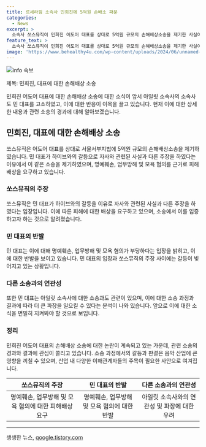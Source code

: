 ```yaml
---
title: 르세라핌 소속사 민희진에 5억원 손배소 파문
categories:
  - News
excerpt: >
  소속사 쏘스뮤직이 민희진 어도어 대표를 상대로 5억원 규모의 손해배상소송을 제기한 사실이 알려졌다. 쏘스뮤직은 어도어와 마찬가지로 하이브의 레이블이며, 민 대표가 회사 및 연습생에 대한 주장이 사실이 아니라는 취지에서 이 같은 소송을 낸 것으로 전해졌다. 이에 민 대표에게 명예훼손, 업무방해 및 모욕 혐의로 인해 입은 쏘스뮤직의 피해에 대해 배상을 요구하고 있다. 이에 앞서 민 대표가 하이브와의 갈등과 관련해 소속사의 행태를 비판하는 발언을 한 것으로 알려졌다. 함께, 민 대표가 아일릿 소속사를 고발하며 논란을 빚고 있는 가운데, 하이브도 민 대표를 업무상 배임 혐의로 고발하는 등, 업계 내 갈등이 계속되고 있다.
feature_text: >
  소속사 쏘스뮤직이 민희진 어도어 대표를 상대로 5억원 규모의 손해배상소송을 제기한 사실이 알려졌다. 쏘스뮤직은 어도어와 마찬가지로 하이브의 레이블이며, 민 대표가 회사 및 연습생에 대한 주장이 사실이 아니라는 취지에서 이 같은 소송을 낸 것으로 전해졌다. 이에 민 대표에게 명예훼손, 업무방해 및 모욕 혐의로 인해 입은 쏘스뮤직의 피해에 대해 배상을 요구하고 있다. 이에 앞서 민 대표가 하이브와의 갈등과 관련해 소속사의 행태를 비판하는 발언을 한 것으로 알려졌다. 함께, 민 대표가 아일릿 소속사를 고발하며 논란을 빚고 있는 가운데, 하이브도 민 대표를 업무상 배임 혐의로 고발하는 등, 업계 내 갈등이 계속되고 있다.
image: 'https://www.behealthy4u.com/wp-content/uploads/2024/06/unnamed-file.png'
---
```


<p><img src="https://www.behealthy4u.com/wp-content/uploads/2024/06/unnamed-file.png" alt="info 속보" /></p>

<p>제목: 민희진, 대표에 대한 손해배상 소송</p>

<p>민희진 어도어 대표에 대한 손해배상 소송에 대한 소식이 앞서 아일릿 소속사의 소속사도 민 대표를 고소하였고, 이에 대한 반응이 이목을 끌고 있습니다. 현재 이에 대한 상세한 내용과 관련 소송의 경과에 대해 알아보겠습니다. </p>

<h2 data-ke-size="size26">민희진, 대표에 대한 손해배상 소송</h2>

<p data-ke-size="size16">쏘스뮤직은 어도어 대표를 상대로 서울서부지법에 5억원 규모의 손해배상소송을 제기하였습니다. 민 대표가 하이브와의 갈등으로 자사와 관련된 사실과 다른 주장을 하였다는 이유에서 이 같은 소송을 제기하였으며, 명예훼손, 업무방해 및 모욕 혐의를 근거로 피해배상을 요구하고 있습니다.</p>

<h3 data-ke-size="size24">쏘스뮤직의 주장</h3>

<p data-ke-size="size16">쏘스뮤직은 민 대표가 하이브와의 갈등을 이유로 자사와 관련된 사실과 다른 주장을 하였다는 입장입니다. 이에 따른 피해에 대한 배상을 요구하고 있으며, 소송에서 이를 입증하고자 하는 것으로 알려졌습니다.</p>

<h3 data-ke-size="size24">민 대표의 반발</h3>

<p data-ke-size="size16">민 대표는 이에 대해 명예훼손, 업무방해 및 모욕 혐의가 부당하다는 입장을 밝히고, 이에 대한 반발을 보이고 있습니다. 민 대표의 입장과 쏘스뮤직의 주장 사이에는 갈등이 빚어지고 있는 상황입니다.</p>

<h3 data-ke-size="size24">다른 소송과의 연관성</h3>

<p data-ke-size="size16">또한 민 대표는 아일릿 소속사에 대한 소송과도 관련이 있으며, 이에 대한 소송 과정과 결과에 따라 더 큰 파장을 일으킬 수 있다는 분석이 나와 있습니다. 앞으로 이에 대한 소식을 면밀히 지켜봐야 할 것으로 보입니다.</p>

<h3 data-ke-size="size24">정리</h3>

<p data-ke-size="size16">민희진 어도어 대표의 손해배상 소송에 대한 논란이 계속되고 있는 가운데, 관련 소송의 경과와 결과에 관심이 쏠리고 있습니다. 소송 과정에서의 갈등과 판결은 음악 산업에 큰 영향을 끼칠 수 있으며, 산업 내 다양한 이해관계자들의 주목이 필요한 사안으로 여겨집니다.</p>

<table>
    <thead>
        <tr>
            <th scope="col">쏘스뮤직의 주장</th>
            <th scope="col">민 대표의 반발</th>
            <th scope="col">다른 소송과의 연관성</th>
        </tr>
    </thead>
    <tbody>
        <tr>
            <td style="text-align: center; height: 17px;">명예훼손, 업무방해 및 모욕 혐의에 대한 피해배상 요구</td>
            <td style="text-align: center; height: 17px;">명예훼손, 업무방해 및 모욕 혐의에 대한 반발</td>
            <td style="text-align: center; height: 17px;">아일릿 소속사와의 연관성 및 파장에 대한 우려</td>
        </tr>
    </tbody>
</table>

<p><hr></p>
생생한 뉴스, <a href="https://qoogle.tistory.com" rel="dofollow">qoogle.tistory.com</a>



